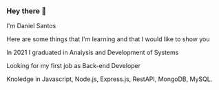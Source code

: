 ### Hey there 👋
I'm Daniel Santos

Here are some things that I'm learning and that I would like to show you

In 2021 I graduated in Analysis and Development of Systems

Looking for my first job as Back-end Developer

Knoledge in Javascript, Node.js, Express.js, RestAPI, MongoDB, MySQL.
